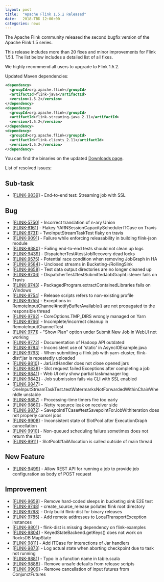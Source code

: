 ```yaml
---
layout: post
title:  "Apache Flink 1.5.2 Released"
date:   2018-TBD 12:00:00
categories: news
---
```


The Apache Flink community released the second bugfix version of the Apache Flink 1.5 series.

This release includes more than 20 fixes and minor improvements for Flink 1.5.1. The list below includes a detailed list of all fixes.

We highly recommend all users to upgrade to Flink 1.5.2.

Updated Maven dependencies:

```xml
<dependency>
  <groupId>org.apache.flink</groupId>
  <artifactId>flink-java</artifactId>
  <version>1.5.2</version>
</dependency>
<dependency>
  <groupId>org.apache.flink</groupId>
  <artifactId>flink-streaming-java_2.11</artifactId>
  <version>1.5.2</version>
</dependency>
<dependency>
  <groupId>org.apache.flink</groupId>
  <artifactId>flink-clients_2.11</artifactId>
  <version>1.5.2</version>
</dependency>
```

You can find the binaries on the updated [Downloads page](http://flink.apache.org/downloads.html).

List of resolved issues:

<h2>        Sub-task
</h2>
<ul>
<li>[<a href='https://issues.apache.org/jira/browse/FLINK-9839'>FLINK-9839</a>] -         End-to-end test: Streaming job with SSL
</li>
</ul>
        
<h2>        Bug
</h2>
<ul>
<li>[<a href='https://issues.apache.org/jira/browse/FLINK-5750'>FLINK-5750</a>] -         Incorrect translation of n-ary Union
</li>
<li>[<a href='https://issues.apache.org/jira/browse/FLINK-8161'>FLINK-8161</a>] -         Flakey YARNSessionCapacitySchedulerITCase on Travis
</li>
<li>[<a href='https://issues.apache.org/jira/browse/FLINK-8731'>FLINK-8731</a>] -         TwoInputStreamTaskTest flaky on travis
</li>
<li>[<a href='https://issues.apache.org/jira/browse/FLINK-9091'>FLINK-9091</a>] -         Failure while enforcing releasability in building flink-json module
</li>
<li>[<a href='https://issues.apache.org/jira/browse/FLINK-9380'>FLINK-9380</a>] -         Failing end-to-end tests should not clean up logs
</li>
<li>[<a href='https://issues.apache.org/jira/browse/FLINK-9439'>FLINK-9439</a>] -         DispatcherTest#testJobRecovery dead locks
</li>
<li>[<a href='https://issues.apache.org/jira/browse/FLINK-9575'>FLINK-9575</a>] -         Potential race condition when removing JobGraph in HA
</li>
<li>[<a href='https://issues.apache.org/jira/browse/FLINK-9584'>FLINK-9584</a>] -         Unclosed streams in Bucketing-/RollingSink
</li>
<li>[<a href='https://issues.apache.org/jira/browse/FLINK-9658'>FLINK-9658</a>] -         Test data output directories are no longer cleaned up
</li>
<li>[<a href='https://issues.apache.org/jira/browse/FLINK-9706'>FLINK-9706</a>] -         DispatcherTest#testSubmittedJobGraphListener fails on Travis
</li>
<li>[<a href='https://issues.apache.org/jira/browse/FLINK-9743'>FLINK-9743</a>] -         PackagedProgram.extractContainedLibraries fails on Windows
</li>
<li>[<a href='https://issues.apache.org/jira/browse/FLINK-9754'>FLINK-9754</a>] -         Release scripts refers to non-existing profile
</li>
<li>[<a href='https://issues.apache.org/jira/browse/FLINK-9755'>FLINK-9755</a>] -         Exceptions in RemoteInputChannel#notifyBufferAvailable() are not propagated to the responsible thread
</li>
<li>[<a href='https://issues.apache.org/jira/browse/FLINK-9762'>FLINK-9762</a>] -         CoreOptions.TMP_DIRS wrongly managed on Yarn
</li>
<li>[<a href='https://issues.apache.org/jira/browse/FLINK-9766'>FLINK-9766</a>] -         Incomplete/incorrect cleanup in RemoteInputChannelTest
</li>
<li>[<a href='https://issues.apache.org/jira/browse/FLINK-9771'>FLINK-9771</a>] -          &quot;Show Plan&quot; option under Submit New Job in WebUI not working 
</li>
<li>[<a href='https://issues.apache.org/jira/browse/FLINK-9772'>FLINK-9772</a>] -         Documentation of Hadoop API outdated
</li>
<li>[<a href='https://issues.apache.org/jira/browse/FLINK-9784'>FLINK-9784</a>] -         Inconsistent use of &#39;static&#39; in AsyncIOExample.java
</li>
<li>[<a href='https://issues.apache.org/jira/browse/FLINK-9793'>FLINK-9793</a>] -         When submitting a flink job with yarn-cluster, flink-dist*.jar is repeatedly uploaded
</li>
<li>[<a href='https://issues.apache.org/jira/browse/FLINK-9810'>FLINK-9810</a>] -         JarListHandler does not close opened jars
</li>
<li>[<a href='https://issues.apache.org/jira/browse/FLINK-9838'>FLINK-9838</a>] -         Slot request failed Exceptions after completing a job
</li>
<li>[<a href='https://issues.apache.org/jira/browse/FLINK-9841'>FLINK-9841</a>] -         Web UI only show partial taskmanager log 
</li>
<li>[<a href='https://issues.apache.org/jira/browse/FLINK-9842'>FLINK-9842</a>] -         Job submission fails via CLI with SSL enabled
</li>
<li>[<a href='https://issues.apache.org/jira/browse/FLINK-9847'>FLINK-9847</a>] -         OneInputStreamTaskTest.testWatermarksNotForwardedWithinChainWhenIdle unstable
</li>
<li>[<a href='https://issues.apache.org/jira/browse/FLINK-9857'>FLINK-9857</a>] -         Processing-time timers fire too early
</li>
<li>[<a href='https://issues.apache.org/jira/browse/FLINK-9860'>FLINK-9860</a>] -         Netty resource leak on receiver side
</li>
<li>[<a href='https://issues.apache.org/jira/browse/FLINK-9872'>FLINK-9872</a>] -         SavepointITCase#testSavepointForJobWithIteration does not properly cancel jobs
</li>
<li>[<a href='https://issues.apache.org/jira/browse/FLINK-9908'>FLINK-9908</a>] -         Inconsistent state of SlotPool after ExecutionGraph cancellation 
</li>
<li>[<a href='https://issues.apache.org/jira/browse/FLINK-9910'>FLINK-9910</a>] -         Non-queued scheduling failure sometimes does not return the slot
</li>
<li>[<a href='https://issues.apache.org/jira/browse/FLINK-9911'>FLINK-9911</a>] -         SlotPool#failAllocation is called outside of main thread
</li>
</ul>
        
<h2>        New Feature
</h2>
<ul>
<li>[<a href='https://issues.apache.org/jira/browse/FLINK-9499'>FLINK-9499</a>] -         Allow REST API for running a job to provide job configuration as body of POST request
</li>
</ul>
        
<h2>        Improvement
</h2>
<ul>
<li>[<a href='https://issues.apache.org/jira/browse/FLINK-9659'>FLINK-9659</a>] -         Remove hard-coded sleeps in bucketing sink E2E test
</li>
<li>[<a href='https://issues.apache.org/jira/browse/FLINK-9748'>FLINK-9748</a>] -         create_source_release pollutes flink root directory
</li>
<li>[<a href='https://issues.apache.org/jira/browse/FLINK-9768'>FLINK-9768</a>] -         Only build flink-dist for binary releases
</li>
<li>[<a href='https://issues.apache.org/jira/browse/FLINK-9785'>FLINK-9785</a>] -         Add remote addresses to LocalTransportException instances
</li>
<li>[<a href='https://issues.apache.org/jira/browse/FLINK-9801'>FLINK-9801</a>] -         flink-dist is missing dependency on flink-examples
</li>
<li>[<a href='https://issues.apache.org/jira/browse/FLINK-9804'>FLINK-9804</a>] -         KeyedStateBackend.getKeys() does not work on RocksDB MapState
</li>
<li>[<a href='https://issues.apache.org/jira/browse/FLINK-9811'>FLINK-9811</a>] -         Add ITCase for interactions of Jar handlers
</li>
<li>[<a href='https://issues.apache.org/jira/browse/FLINK-9873'>FLINK-9873</a>] -         Log actual state when aborting checkpoint due to task not running
</li>
<li>[<a href='https://issues.apache.org/jira/browse/FLINK-9881'>FLINK-9881</a>] -         Typo in a function name in table.scala
</li>
<li>[<a href='https://issues.apache.org/jira/browse/FLINK-9888'>FLINK-9888</a>] -         Remove unsafe defaults from release scripts
</li>
<li>[<a href='https://issues.apache.org/jira/browse/FLINK-9909'>FLINK-9909</a>] -         Remove cancellation of input futures from ConjunctFutures
</li>
</ul>
